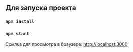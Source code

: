 ## Для запуска проекта

### `npm install`

### `npm start`


Ссылка для просмотра в браузере: [http://localhost:3000](http://localhost:3000)
